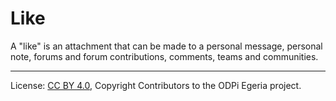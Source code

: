 <!-- SPDX-License-Identifier: CC-BY-4.0 -->
<!-- Copyright Contributors to the ODPi Egeria project. -->

# Like

A "like" is an attachment that can be made to
a personal message, personal note,
forums and forum contributions, comments, teams and communities.




----
License: [CC BY 4.0](https://creativecommons.org/licenses/by/4.0/),
Copyright Contributors to the ODPi Egeria project.